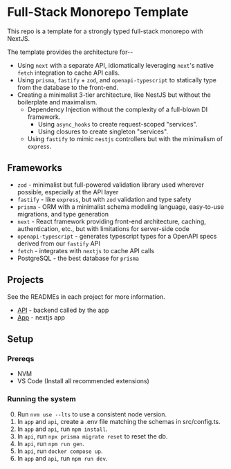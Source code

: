 
# Full-Stack Monorepo Template

This repo is a template for a strongly typed full-stack monorepo with NextJS.

The template provides the architecture for--
* Using `next` with a separate API, idiomatically leveraging `next`'s native `fetch` integration to cache API calls.
* Using `prisma`, `fastify` + `zod`, and `openapi-typescript` to statically type from the database to the front-end.
* Creating a minimalist 3-tier architecture, like NestJS but without the boilerplate and maximalism.
  * Dependency Injection without the complexity of a full-blown DI framework.
    * Using `async_hooks` to create request-scoped "services".
    * Using closures to create singleton "services".
  * Using `fastify` to mimic `nestjs` controllers but with the minimalism of `express`.

## Frameworks

* `zod` - minimalist but full-powered validation library used wherever possible, especially at the API layer
* `fastify` - like `express`, but with `zod` validation and type safety
* `prisma` - ORM with a minimalist schema modeling language, easy-to-use migrations, and type generation
* `next` - React framework providing front-end architecture, caching, authentication, etc., but with limitations for server-side code
* `openapi-typescript` - generates typescript types for a OpenAPI specs derived from our `fastify` API
* `fetch` - integrates with `nextjs` to cache API calls
* PostgreSQL - the best database for `prisma`


## Projects

See the READMEs in each project for more information.

- [API](./api/README.md) - backend called by the app
- [App](./app/README.md) - nextjs app


## Setup

### Prereqs

- NVM
- VS Code (Install all recommended extensions)


### Running the system

0. Run `nvm use --lts` to use a consistent node version.
1. In `app` and `api`, create a .env file matching the schemas in src/config.ts.
2. In `app` and `api`, run `npm install`.
3. In `api`, run `npx prisma migrate reset` to reset the db.
4. In `api`, run `npm run gen`.
5. In `api`, run `docker compose up`.
6. In `app` and `api`, run `npm run dev`.
